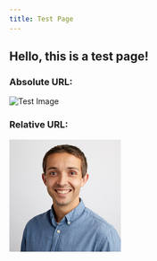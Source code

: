 ```yaml
---
title: Test Page
---
```


## Hello, this is a test page!

### Absolute URL:

![Test Image](https://cms.macarthur.me/content/images/2023/05/image-5.png)

### Relative URL:
![Alex](/public/avatar.jpg)
